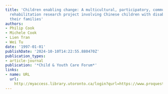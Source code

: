 ```yaml
---
title: 'Children enabling change: A multicultural, participatory, community-based
  rehabilitation research project involving Chinese children with disabilities and
  their families'
authors:
- Philip Cook
- Michele Cook
- Lien Tran
- Wei Tu
date: '1997-01-01'
publishDate: '2024-10-10T14:22:55.880470Z'
publication_types:
- article-journal
publication: '*Child & Youth Care Forum*'
links:
- name: URL
  url: 
    http://myaccess.library.utoronto.ca/login?qurl=https://www.proquest.com/docview/619207297?accountid=14771&bdid=38384&_bd=ZVKFuywd7zTyST3RzORiajQlqSU%3D
---
```

